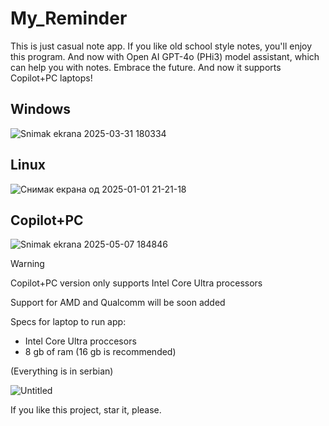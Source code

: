 # My_Reminder
This is just casual note app. If you like old school style notes, you'll enjoy this program. And now with Open AI GPT-4o (PHi3) model assistant, which can help you with notes. Embrace the future. And now it supports Copilot+PC laptops!

## Windows

![Snimak ekrana 2025-03-31 180334](https://github.com/user-attachments/assets/17123dc1-f75d-4861-9a0d-af873fb6650d)

## Linux

![Снимак екрана од 2025-01-01 21-21-18](https://github.com/user-attachments/assets/48f8d238-0997-46bd-b5f6-062687fb3c1c)

## Copilot+PC

![Snimak ekrana 2025-05-07 184846](https://github.com/user-attachments/assets/efe90477-69e8-4ee3-a15a-930ff8368bc4)

> [!Warning]
> Copilot+PC version only supports Intel Core Ultra processors
>
> Support for AMD and Qualcomm will be soon added
>
> Specs for laptop to run app:
> - Intel Core Ultra proccesors
> - 8 gb of ram (16 gb is recommended)

(Everything is in serbian)

![Untitled](https://github.com/Anonymous6598/My_Reminder/assets/121385046/943577a6-f6c7-407e-ac89-2113d345c9e3)

If you like this project, star it, please.
